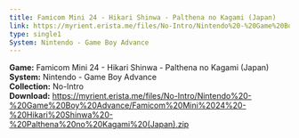 ```yaml
---
title: Famicom Mini 24 - Hikari Shinwa - Palthena no Kagami (Japan)
link: https://myrient.erista.me/files/No-Intro/Nintendo%20-%20Game%20Boy%20Advance/Famicom%20Mini%2024%20-%20Hikari%20Shinwa%20-%20Palthena%20no%20Kagami%20(Japan).zip
type: single1
System: Nintendo - Game Boy Advance
---
```

<b>Game:</b> Famicom Mini 24 - Hikari Shinwa - Palthena no Kagami (Japan)<br>
<b>System:</b> Nintendo - Game Boy Advance<br>
<b>Collection:</b> No-Intro<br>
<b>Download:</b> https://myrient.erista.me/files/No-Intro/Nintendo%20-%20Game%20Boy%20Advance/Famicom%20Mini%2024%20-%20Hikari%20Shinwa%20-%20Palthena%20no%20Kagami%20(Japan).zip
